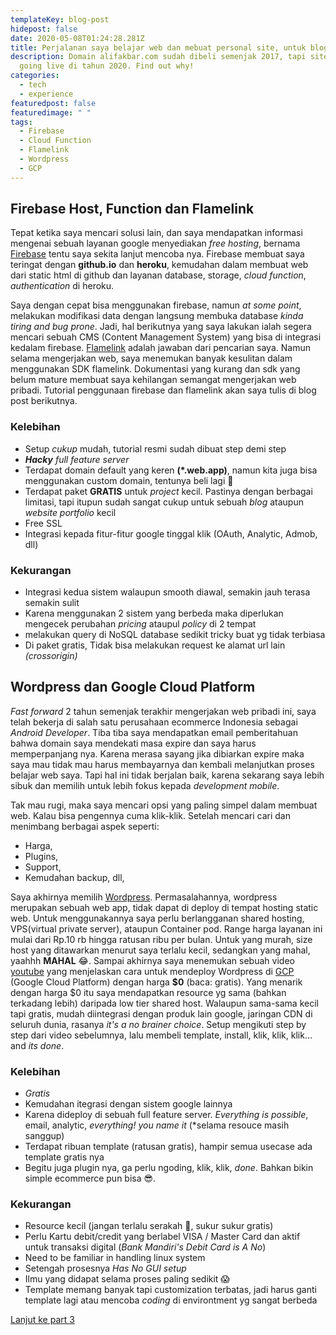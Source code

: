 ```yaml
---
templateKey: blog-post
hidepost: false
date: 2020-05-08T01:24:28.281Z
title: Perjalanan saya belajar web dan mebuat personal site, untuk blog dan portfolio (Part-2)
description: Domain alifakbar.com sudah dibeli semenjak 2017, tapi site ini baru
  going live di tahun 2020. Find out why!
categories:
  - tech
  - experience
featuredpost: false
featuredimage: " "
tags:
  - Firebase
  - Cloud Function
  - Flamelink
  - Wordpress
  - GCP
---
```


## Firebase Host, Function dan Flamelink

Tepat ketika saya mencari solusi lain, dan saya mendapatkan informasi mengenai sebuah layanan google menyediakan _free hosting_, bernama [Firebase](https://firebase.github.com) tentu saya sekita lanjut mencoba nya. Firebase membuat saya teringat dengan **github.io** dan **heroku**, kemudahan dalam membuat web dari static html di github dan layanan database, storage, _cloud function_, _authentication_ di heroku.

Saya dengan cepat bisa menggunakan firebase, namun _at some point_, melakukan modifikasi data dengan langsung membuka database _kinda tiring and bug prone_. Jadi, hal berikutnya yang saya lakukan ialah segera mencari sebuah CMS (Content Management System) yang bisa di integrasi kedalam firebase. [Flamelink](https://flamelink.io) adalah jawaban dari pencarian saya. Namun selama mengerjakan web, saya menemukan banyak kesulitan dalam menggunakan SDK flamelink. Dokumentasi yang kurang dan sdk yang belum mature membuat saya kehilangan semangat mengerjakan web pribadi. Tutorial penggunaan firebase dan flamelink akan saya tulis di blog post berikutnya.

### Kelebihan

- Setup _cukup_ mudah, tutorial resmi sudah dibuat step demi step
- _**Hacky** full feature server_
- Terdapat domain default yang keren **(\*.web.app)**, namun kita juga bisa menggunakan custom domain, tentunya beli lagi 🤣
- Terdapat paket **GRATIS** untuk _project_ kecil. Pastinya dengan berbagai limitasi, tapi itupun sudah sangat cukup untuk sebuah _blog_ ataupun _website portfolio_ kecil
- Free SSL
- Integrasi kepada fitur-fitur google tinggal klik (OAuth, Analytic, Admob, dll)

### Kekurangan

- Integrasi kedua sistem walaupun smooth diawal, semakin jauh terasa semakin sulit
- Karena menggunakan 2 sistem yang berbeda maka diperlukan mengecek perubahan _pricing_ ataupul _policy_ di 2 tempat
- melakukan query di NoSQL database sedikit tricky buat yg tidak terbiasa
- Di paket gratis, Tidak bisa melakukan request ke alamat url lain _(crossorigin)_

## Wordpress dan Google Cloud Platform

_Fast forward_ 2 tahun semenjak terakhir mengerjakan web pribadi ini, saya telah bekerja di salah satu perusahaan ecommerce Indonesia sebagai _Android Developer_. Tiba tiba saya mendapatkan email pemberitahuan bahwa domain saya mendekati masa expire dan saya harus memperpanjang nya. Karena merasa sayang jika dibiarkan expire maka saya mau tidak mau harus membayarnya dan kembali melanjutkan proses belajar web saya. Tapi hal ini tidak berjalan baik, karena sekarang saya lebih sibuk dan memilih untuk lebih fokus kepada _development mobile_.

Tak mau rugi, maka saya mencari opsi yang paling simpel dalam membuat web. Kalau bisa pengennya cuma klik-klik. Setelah mencari cari dan menimbang berbagai aspek seperti:

- Harga,
- Plugins,
- Support,
- Kemudahan backup, dll,

Saya akhirnya memilih [Wordpress](https://wordpress.org/). Permasalahannya, wordpress merupakan sebuah web app, tidak dapat di deploy di tempat hosting static web. Untuk menggunakannya saya perlu berlangganan shared hosting, VPS(virtual private server), ataupun Container pod. Range harga layanan ini mulai dari Rp.10 rb hingga ratusan ribu per bulan. Untuk yang murah, size host yang ditawarkan menurut saya terlalu kecil, sedangkan yang mahal, yaahhh **MAHAL** 😂. Sampai akhirnya saya menemukan sebuah video [youtube](https://www.youtube.com/watch?v=vIJdypOqlL4) yang menjelaskan cara untuk mendeploy Wordpress di [GCP](https://cloud.google.com/) (Google Cloud Platform) dengan harga **\$0** (baca: gratis). Yang menarik dengan harga \$0 itu saya mendapatkan resource yg sama (bahkan terkadang lebih) daripada low tier shared host. Walaupun sama-sama kecil tapi gratis, mudah diintegrasi dengan produk lain google, jaringan CDN di seluruh dunia, rasanya _it's a no brainer choice_. Setup mengikuti step by step dari video sebelumnya, lalu membeli template, install, klik, klik, klik... and _its done_.

### Kelebihan

- _Gratis_
- Kemudahan itegrasi dengan sistem google lainnya
- Karena dideploy di sebuah full feature server. _Everything is possible_, email, analytic, _everything! you name it_ (\*selama resouce masih sanggup)
- Terdapat ribuan template (ratusan gratis), hampir semua usecase ada template gratis nya
- Begitu juga plugin nya, ga perlu ngoding, klik, klik, _done_. Bahkan bikin simple ecommerce pun bisa 😎.

### Kekurangan

- Resource kecil (jangan terlalu serakah 🤭, sukur sukur gratis)
- Perlu Kartu debit/credit yang berlabel VISA / Master Card dan aktif untuk transaksi digital (_Bank Mandiri's Debit Card is A No_)
- Need to be familiar in handling linux system
- Setengah prosesnya _Has No GUI setup_
- Ilmu yang didapat selama proses paling sedikit 😱
- Template memang banyak tapi customization terbatas, jadi harus ganti template lagi atau mencoba _coding_ di environtment yg sangat berbeda

[Lanjut ke part 3](/blog/2020-05-10-my-journey-on-creating-personal-website-full-code-untill-configuration-magic-part-3)
